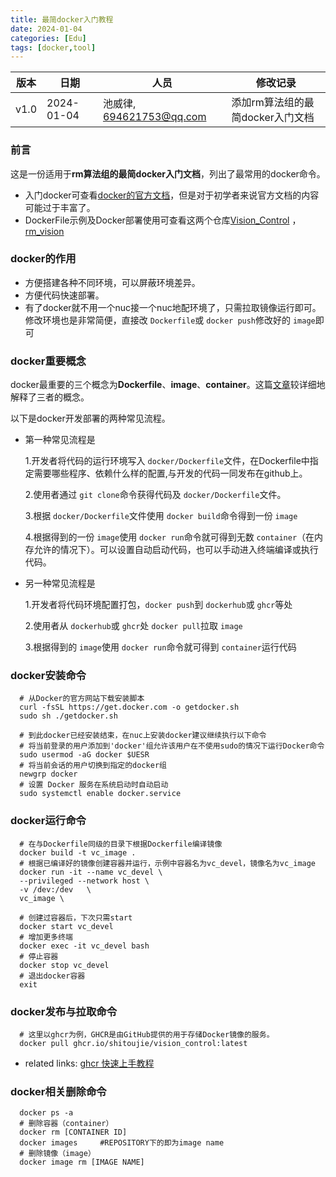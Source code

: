 ```yaml
---
title: 最简docker入门教程
date: 2024-01-04 
categories: [Edu]
tags: [docker,tool]
---
```

| 版本 | 日期       | 人员                     | 修改记录                         |
| ---- | ---------- | ------------------------ | -------------------------------- |
| v1.0 | 2024-01-04 | 池威律, 694621753@qq.com | 添加rm算法组的最简docker入门文档 |

### 前言

这是一份适用于**rm算法组的最简docker入门文档**，列出了最常用的docker命令。

- 入门docker可查看[docker的官方文档](https://docs.docker.com/guides/get-started/)，但是对于初学者来说官方文档的内容可能过于丰富了。
- DockerFile示例及Docker部署使用可查看这两个仓库[Vision_Control](https://github.com/IRobot-Algorithm/Vision_Control) ， [rm_vision](https://gitlab.com/rm_vision/rm_vision)

### docker的作用

- 方便搭建各种不同环境，可以屏蔽环境差异。
- 方便代码快速部署。
- 有了docker就不用一个nuc接一个nuc地配环境了，只需拉取镜像运行即可。修改环境也是非常简便，直接改 `Dockerfile`或 `docker push`修改好的 `image`即可

### docker重要概念

docker最重要的三个概念为**Dockerfile**、**image**、**container**。这篇[文章](https://zhuanlan.zhihu.com/p/187505981)较详细地解释了三者的概念。

以下是docker开发部署的两种常见流程。

- 第一种常见流程是

  1.开发者将代码的运行环境写入 `docker/Dockerfile`文件，在Dockerfile中指定需要哪些程序、依赖什么样的配置,与开发的代码一同发布在github上。

  2.使用者通过 `git clone`命令获得代码及 `docker/Dockerfile`文件。

  3.根据 `docker/Dockerfile`文件使用 `docker build`命令得到一份 `image`

  4.根据得到的一份 `image`使用 `docker run`命令就可得到无数 `container`（在内存允许的情况下）。可以设置自动启动代码，也可以手动进入终端编译或执行代码。
- 另一种常见流程是

  1.开发者将代码环境配置打包，`docker push`到 `dockerhub`或 `ghcr`等处

  2.使用者从 `dockerhub`或 `ghcr`处 `docker pull`拉取 `image`

  3.根据得到的 `image`使用 `docker run`命令就可得到 `container`运行代码

### docker安装命令

```
  # 从Docker的官方网站下载安装脚本
  curl -fsSL https://get.docker.com -o getdocker.sh
  sudo sh ./getdocker.sh
  
  # 到此docker已经安装结束，在nuc上安装docker建议继续执行以下命令
  # 将当前登录的用户添加到'docker'组允许该用户在不使用sudo的情况下运行Docker命令
  sudo usermod -aG docker $UESR
  # 将当前会话的用户切换到指定的docker组
  newgrp docker
  # 设置 Docker 服务在系统启动时自动启动
  sudo systemctl enable docker.service
```

### docker运行命令

```
  # 在与Dockerfile同级的目录下根据Dockerfile编译镜像
  docker build -t vc_image .
  # 根据已编译好的镜像创建容器并运行，示例中容器名为vc_devel，镜像名为vc_image
  docker run -it --name vc_devel \
  --privileged --network host \
  -v /dev:/dev   \
  vc_image \
  
  # 创建过容器后，下次只需start
  docker start vc_devel
  # 增加更多终端
  docker exec -it vc_devel bash
  # 停止容器
  docker stop vc_devel
  # 退出docker容器
  exit
```

### docker发布与拉取命令

```
  # 这里以ghcr为例，GHCR是由GitHub提供的用于存储Docker镜像的服务。
  docker pull ghcr.io/shitoujie/vision_control:latest
```

- related links: [ghcr 快速上手教程](https://blog.csdn.net/easylife206/article/details/108480444?ops_request_misc=%257B%2522request%255Fid%2522%253A%2522170424990016800188531527%2522%252C%2522scm%2522%253A%252220140713.130102334..%2522%257D&request_id=170424990016800188531527&biz_id=0&utm_medium=distribute.pc_search_result.none-task-blog-2~all~sobaiduend~default-1-108480444-null-null.142^v99^pc_search_result_base4&utm_term=github%20ghcr&spm=1018.2226.3001.4187)

### docker相关删除命令

```
  docker ps -a
  # 删除容器（container）
  docker rm [CONTAINER ID]
  docker images 	#REPOSITORY下的即为image name
  # 删除镜像（image）
  docker image rm [IMAGE NAME] 
```
